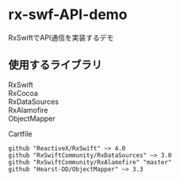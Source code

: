 # rx-swf-API-demo
RxSwiftでAPI通信を実装するデモ

## 使用するライブラリ

RxSwift  
RxCocoa  
RxDataSources  
RxAlamofire  
ObjectMapper

Cartfile  
```
github "ReactiveX/RxSwift" ~> 4.0
github "RxSwiftCommunity/RxDataSources" ~> 3.0
github "RxSwiftCommunity/RxAlamofire" "master"
github "Hearst-DD/ObjectMapper" ~> 3.3
```
